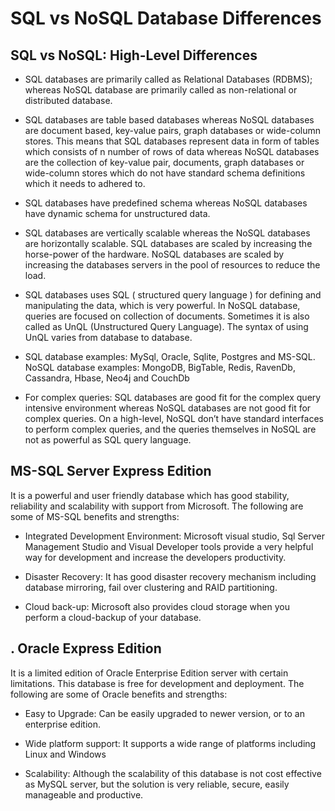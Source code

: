 # SQL vs NoSQL Database Differences

## SQL vs NoSQL: High-Level Differences

* SQL databases are primarily called as Relational Databases (RDBMS); whereas NoSQL database are primarily called as non-relational or distributed database.

* SQL databases are table based databases whereas NoSQL databases are document based, key-value pairs, graph databases or wide-column stores. This means that SQL databases represent data in form of tables which consists of n number of rows of data whereas NoSQL databases are the collection of key-value pair, documents, graph databases or wide-column stores which do not have standard schema definitions which it needs to adhered to.

* SQL databases have predefined schema whereas NoSQL databases have dynamic schema for unstructured data.

* SQL databases are vertically scalable whereas the NoSQL databases are horizontally scalable. SQL databases are scaled by increasing the horse-power of the hardware. NoSQL databases are scaled by increasing the databases servers in the pool of resources to reduce the load.

* SQL databases uses SQL ( structured query language ) for defining and manipulating the data, which is very powerful. In NoSQL database, queries are focused on collection of documents. Sometimes it is also called as UnQL (Unstructured Query Language). The syntax of using UnQL varies from database to database.

* SQL database examples: MySql, Oracle, Sqlite, Postgres and MS-SQL. NoSQL database examples: MongoDB, BigTable, Redis, RavenDb, Cassandra, Hbase, Neo4j and CouchDb

* For complex queries: SQL databases are good fit for the complex query intensive environment whereas NoSQL databases are not good fit for complex queries. On a high-level, NoSQL don’t have standard interfaces to perform complex queries, and the queries themselves in NoSQL are not as powerful as SQL query language.

## MS-SQL Server Express Edition

It is a powerful and user friendly database which has good stability, reliability and scalability with support from Microsoft. The following are some of MS-SQL benefits and strengths:

* Integrated Development Environment: Microsoft visual studio, Sql Server Management Studio and Visual Developer tools provide a very helpful way for development and increase the developers productivity.

* Disaster Recovery: It has good disaster recovery mechanism including database mirroring, fail over clustering and RAID partitioning.

* Cloud back-up: Microsoft also provides cloud storage when you perform a cloud-backup of your database.

## . Oracle Express Edition

It is a limited edition of Oracle Enterprise Edition server with certain limitations. This database is free for development and deployment. The following are some of Oracle benefits and strengths:

* Easy to Upgrade: Can be easily upgraded to newer version, or to an enterprise edition.

* Wide platform support: It supports a wide range of platforms including Linux and Windows

* Scalability: Although the scalability of this database is not cost effective as MySQL server, but the solution is very reliable, secure, easily manageable and productive.
